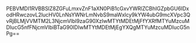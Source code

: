 PEBVMDI1RVBBSlZ8ZGFuLmxvZnF1aXN0PiB1cGxvYWRlZCBhIGZpbGU6IDxodHRwczovL2lucHV0LnNsYWNrLmNvbS9maWxlcy9kYW4ubG9mcXVpc3QvRjBLMjVVMTM2L3NjcmVlbl9zaG90XzIwMTYtMDEtMjFfYXRfMTYuMzcuMDIucG5nfFNjcmVlbiBTaG90IDIwMTYtMDEtMjEgYXQgMTYuMzcuMDIucG5nPg==
